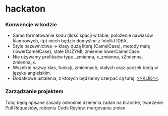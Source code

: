 # hackaton


### Konwencje w kodzie
- Samo formatowanie kodu (ilość spacji w tabie, położenie nawiasów klamrowych, itp) niech będzie domyślne z IntelliJ IDEA.
- Style nazewnictwa -> klasy dużą literą (CamelCase), metody małą (lowerCamelCase), stałe DUŻYMI, zmienne lowerCamelCase.
- Nie używamy prefiksów typu _zmienna, x_zmienna, xZmienna, zmienna_x.
- Wszelkie nazwy klas, funkcji, zmiennych, stałych oraz paczek będą w języku angielskim.
- Dodatkowe ustalenia, z których będziemy czerpać są tutej: [>>KLIK<<](https://google.github.io/styleguide/javaguide.html).


### Zarządzanie projektem
Tutaj będą opisane zasady odnośnie dzielenia zadań na branche, tworzenie Pull Requestów, robieniu Code Review, mergovaniu zmian
